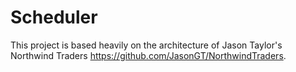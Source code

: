 # Scheduler

This project is based heavily on the architecture of Jason Taylor's Northwind Traders https://github.com/JasonGT/NorthwindTraders.